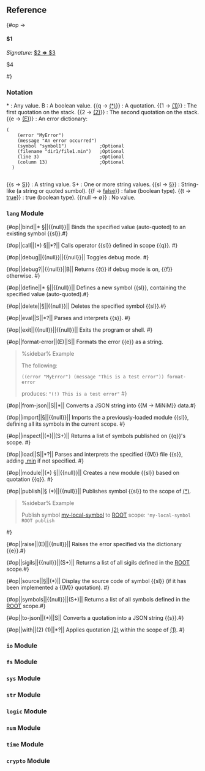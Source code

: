 ## Reference

{#op -> 
#### $1

_Signature:_ [ $2 **&rArr;** $3](class:kwd)

$4

 #}

### Notation

\*
: Any value.
B
: A boolean value.
{{q -> [(\*)](class:kwd)}}
: A quotation.
{{1 -> [(1)](class:kwd)}}
: The first quotation on the stack.
{{2 -> [(2)](class:kwd)}}
: The second quotation on the stack.
{{e -> [(E)](class:kwd)}}
: An error dictionary:
  <pre><code>(
    (error "MyError")
    (message "An error occurred")
    (symbol "symbol1")            ;Optional
    (filename "dir1/file1.min")   ;Optional
    (line 3)                      ;Optional
    (column 13)                   ;Optional
  )
  </code></pre>
{{s -> [S](class:kwd)}}
: A string value.
S+
: One or more string values.
{{sl -> [§](class:kwd)}}
: String-like (a string or quoted sumbol).
{{f -> [false](class:kwd)}} 
: false (boolean type).
{{t -> [true](class:kwd)}}
: true (boolean type).
{{null -> &#x2205;}}
: No value.

### `lang` Module

{#op||bind||\* §||{{null}}||
Binds the specified value (auto-quoted) to an existing symbol {{sl}}.#}

{#op||call||(\*) §||\*?||
Calls operator {{sl}} defined in scope {{q}}. #}

{#op||debug||{{null}}||{{null}}||
Toggles debug mode. #}

{#op||debug?||{{null}}||B||
Returns {{t}} if debug mode is on, {{f}} otherwise. #}

{#op||define||\* §||{{null}}||
Defines a new symbol {{sl}}, containing the specified value (auto-quoted).#}

{#op||delete||§||{{null}}||
Deletes the specified symbol {{sl}}.#}

{#op||eval||S||\*?||
Parses and interprets {{s}}. #}

{#op||exit||{{null}}||{{null}}||
Exits the program or shell. #}

{#op||format-error||(E)||S||
Formats the error {{e}} as a string.

> %sidebar%
> Example
> 
> The following: 
> 
> `((error "MyError") (message "This is a test error")) format-error`
> 
> produces: `"(!) This is a test error"`
#}

{#op||from-json||S||\*||
Converts a JSON string into {{M -> MiNiM}} data.#}

{#op||import||§||{{null}}||
Imports the a previously-loaded module {{sl}}, defining all its symbols in the current scope. #}

{#op||inspect||(\*)||(S+)||
Returns a list of symbols published on {{q}}'s scope. #}

{#op||load||S||\*?||
Parses and interprets the specified {{M}} file {{s}}, adding [.min](class:ext) if not specified. #}

{#op||module||(\*) §||{{null}}||
Creates a new module {{sl}} based on quotation {{q}}. #}

{#op||publish||§ (*)||{{null}}||
Publishes symbol {{sl}} to the scope of [(\*)](class:kwd).

> %sidebar%
> Example
>
> Publish symbol [my-local-symbol](class:kwd) to [ROOT](class:kwd) scope:
> `'my-local-symbol ROOT publish`

#}

{#op||raise||(E)||{{null}}||
Raises the error specified via the dictionary {{e}}.#}


{#op||sigils||{{null}}||(S+)||
Returns a list of all sigils defined in the [ROOT](class:kwd) scope.#}

{#op||source||§||(\*)||
Display the source code of symbol {{sl}} (if it has been implemented a {{M}} quotation). #}

{#op||symbols||{{null}}||(S+)||
Returns a list of all symbols defined in the [ROOT](class:kwd) scope.#}

{#op||to-json||(\*)||S||
Converts a quotation into a JSON string {{s}}.#}

{#op||with||(2) (1)||\*?||
Applies quotation [(2)](class:kwd) within the scope of [(1)](class:kwd). #}

### `io` Module

### `fs` Module

### `sys` Module

### `str` Module

### `logic` Module

### `num` Module

### `time` Module

### `crypto` Module
